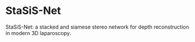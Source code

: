 # StaSiS-Net
StaSiS-Net: a stacked and siamese stereo network for depth reconstruction in modern 3D laparoscopy.
